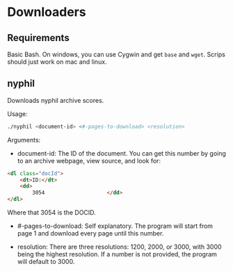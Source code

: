 # Downloaders

## Requirements
Basic Bash. On windows, you can use Cygwin and get `base` and `wget`. Scrips should just work on mac and linux.

## nyphil
Downloads nyphil archive scores. 

Usage:
```Bash
./nyphil <document-id> <#-pages-to-download> <resolution>
```

Arguments:
* document-id: The ID of the document. You can get this number by going to an archive webpage, view source, and look for:
```HTML
<dl class="docId">
	<dt>ID:</dt>
	<dd>
		3054                    </dd>
</dl>
```
  Where that 3054 is the DOCID.
  
* #-pages-to-download: Self explanatory. The program will start from page 1 and download every page until this number.

* resolution: There are three resolutions: 1200, 2000, or 3000, with 3000 being the highest resolution. If a number is not provided, the program will default to 3000.